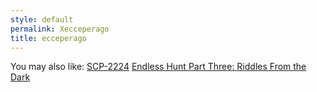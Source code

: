 ```yaml
---
style: default
permalink: Xecceperago
title: ecceperago
---
```

You may also like:
[SCP-2224](http://scp-wiki.net/scp-2224)
[Endless Hunt Part Three: Riddles From the Dark](http://scp-wiki.net/ofanendlesshunt-partthree-riddlesfromthedark)